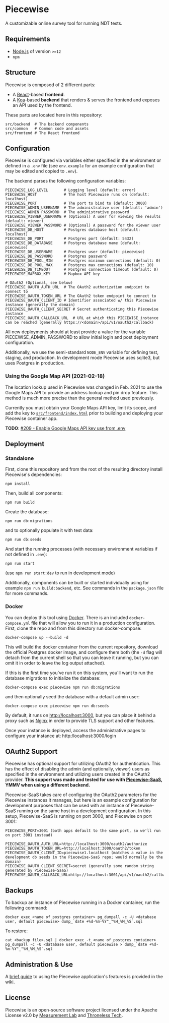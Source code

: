 # Piecewise

A customizable online survey tool for running NDT tests.

## Requirements

- [Node.js](https://nodejs.org) of version `>=12`
- `npm`

## Structure

Piecewise is composed of 2 different parts:

- A [React](https://reactjs.org/)-based **frontend**.
- A [Koa](https://koajs.com)-based **backend** that renders & serves the
  frontend and exposes an API used by the frontend.

These parts are located here in this repository:

```
src/backend  # The backend components
src/common   # Common code and assets
src/frontend # The React frontend
```

## Configuration

Piecewise is configured via variables either specified in the environment or
defined in a `.env` file (see `env.example` for an example configuration that
may be edited and copied to `.env`).

The backend parses the following configuration variables:

```
PIECEWISE_LOG_LEVEL       # Logging level (default: error)
PIECEWISE_HOST            # The host Piecewise runs on (default: localhost)
PIECEWISE_PORT            # The port to bind to (default: 3000)
PIECEWISE_ADMIN_USERNAME  # The administrative user (default: 'admin')
PIECEWISE_ADMIN_PASSWORD  # The administrative password
PIECEWISE_VIEWER_USERNAME # (Optional) A user for viewing the results (default: viewer)
PIECEWISE_VIEWER_PASSWORD # (Optional) A password for the viewer user
PIECEWISE_DB_HOST         # Postgres database host (default: localhost)
PIECEWISE_DB_PORT         # Postgres port (default: 5432)
PIECEWISE_DB_DATABASE     # Postgres database name (default: piecewise)
PIECEWISE_DB_USERNAME     # Postgres user (default: piecewise)
PIECEWISE_DB_PASSWORD     # Postgres password
PIECEWISE_DB_POOL_MIN     # Postgres minimum connections (default: 0)
PIECEWISE_DB_POOL_MAX     # Postgres max connections (default: 10)
PIECEWISE_DB_TIMEOUT      # Postgres connection timeout (default: 0)
PIECEWISE_MAPBOX_KEY      # Mapbox API key

# OAuth2 (Optional, see below)
PIECEWISE_OAUTH_AUTH_URL  # The OAuth2 authorization endpoint to connect to
PIECEWISE_OAUTH_TOKEN_URL # The OAuth2 token endpoint to connect to
PIECEWISE_OAUTH_CLIENT_ID # Identifier associated w/ this Piecewise instance (generally the domain)
PIECEWISE_OAUTH_CLIENT_SECRET # Secret authenticating this Piecewise instance
PIECEWISE_OAUTH_CALLBACK_URL  # URL at which this PIECEWISE instance can be reached (generally https://<domain>/api/v1/oauth2/callback)
```

All new deployments should at least provide a value for the variable PIECEWISE_ADMIN_PASSWORD 
to allow initial login and post deployment configuration.

Additionally, we use the semi-standard `NODE_ENV` variable for defining test,
staging, and production. In development mode Piecewise uses sqlite3, but uses
Postgres in production.

### Using the Google Map API (2021-02-18) 

The location lookup used in Piecewise was changed in Feb. 2021 to use the Google
Maps API to provide an address lookup and pin drop feature. This method is much
more precise than the general method used previously. 

Currently you must obtain your Google Maps API key, limit its scope, and add
the key to
[`src/frontend/index.html`](https://github.com/m-lab/piecewise/blob/master/src/frontend/index.html#L25)
prior to building and deploying your Piecewise container app.

**TODO**: [#209 - Enable Google Maps API key use from .env](https://github.com/m-lab/piecewise/issues/209)

## Deployment

### Standalone

First, clone this repository and from the root of the resulting directory
install Piecewise's dependencies:

```
npm install
```

Then, build all components:

```
npm run build
```

Create the database:

```
npm run db:migrations
```

and to optionally populate it with test data:

```
npm run db:seeds
```

And start the running processes (with necessary environment variables if not
defined in `.env`):

```
npm run start
```

(use `npm run start:dev` to run in development mode)

Additionally, components can be built or started individually using for example
`npm run build:backend`, etc. See commands in the `package.json` file for more commands.

### Docker

You can deploy this tool using [Docker](https://docker.io). There is an included
`docker-compose.yml` file that will allow you to run it in a production
configuration. First, clone the repo and from this directory run docker-compose:

```
docker-compose up --build -d
```

This will build the docker container from the current repository, download the
official Postgres docker image, and configure them both (the `-d` flag will
detach from the current shell so that you can leave it running, but you can omit
it in order to leave the log output attached).

If this is the first time you've run it on this system, you'll want to run the
database migrations to initialize the database:

```
docker-compose exec piecewise npm run db:migrations
```

and then optionally seed the database with a default admin user:

```
docker-compose exec piecewise npm run db:seeds
```

By default, it runs on [http://localhost:3000](http://localhost:3000), but you
can place it behind a proxy such as [Nginx](https://nginx.com) in order to
provide TLS support and other features.

Once your instance is deployed, access the administrative pages to configure your instance at: http:/localhost:3000/login 

## OAuth2 Support

Piecewise has optional support for utilizing OAuth2 for authentication. This has the effect of disabling the admin (and optionally, viewer) users as specified in the environment and utilizing users created in the OAuth2 provider. **This support was made and tested for use with [Piecewise-SaaS](https://github.com/m-lab/piecewise-saas), YMMV when using a different backend.**

Piecewise-SaaS takes care of configuring the OAuth2 parameters for the Piecewise instances it manages, but here is an example configuration for development purposes that can be used with an instance of Piecewise-SaaS running on the same host in a development configuration. In this setup, Piecewise-SaaS is running on port 3000, and Piecewise on port 3001:
```
PIECEWISE_PORT=3001 (both apps default to the same port, so we'll run on port 3001 instead)

PIECEWISE_OAUTH_AUTH_URL=http://localhost:3000/oauth2/authorize
PIECEWISE_OAUTH_TOKEN_URL=http://localhost:3000/oauth2/token
PIECEWISE_OAUTH_CLIENT_ID=piecewise1.localhost (matches a value in the development db seeds in the Piecewise-SaaS repo; would normally be the domain)
PIECEWISE_OAUTH_CLIENT_SECRET=secret (generally some random string generated by Piecewise-SaaS)
PIECEWISE_OAUTH_CALLBACK_URL=http://localhost:3001/api/v1/oauth2/callback
```

## Backups
To backup an instance of Piecewise running in a Docker container, run the following command:

```
docker exec <name of postgres container> pg_dumpall -c -U <database user, default piecewise> dump_`date +%d-%m-%Y"_"%H_%M_%S`.sql
```

To restore:
```
cat <backup file>.sql | docker exec -t <name of postgres container> pg_dumpall -c -U <database user, default piecewise > dump_`date +%d-%m-%Y"_"%H_%M_%S`.sql
```

## Administration & Use
A [brief guide](https://github.com/m-lab/piecewise/wiki/Administrator-Guide) to using the Piecewise application's features is provided in the wiki.

## License

Piecewise is an open-source software project licensed under the Apache License
v2.0 by [Measurement Lab](https://measurementlab.net) and
[Throneless Tech](https://throneless.tech).
